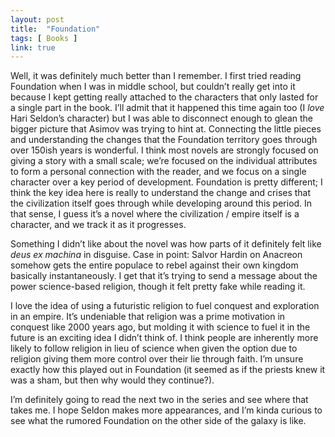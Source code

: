 ```yaml
---
layout: post
title:  "Foundation"
tags: [ Books ]
link: true
---
```


Well, it was definitely much better than I remember. I first tried reading Foundation when I was in middle school, but couldn’t really get into it because I kept getting really attached to the characters that only lasted for a single part in the book. I’ll admit that it happened this time again too (I *love* Hari Seldon’s character) but I was able to disconnect enough to glean the bigger picture that Asimov was trying to hint at. Connecting the little pieces and understanding the changes that the Foundation territory goes through over 150ish years is wonderful. I think most novels are strongly focused on giving a story with a small scale; we’re focused on the individual attributes to form a personal connection with the reader, and we focus on a single character over a key period of development. Foundation is pretty different; I think the key idea here is really to understand the change and crises that the civilization itself goes through while developing around this period. In that sense, I guess it’s a novel where the civilization / empire itself is a character, and we track it as it progresses.

Something I didn’t like about the novel was how parts of it definitely felt like *deus ex machina* in disguise. Case in point: Salvor Hardin on Anacreon somehow gets the entire populace to rebel against their own kingdom basically instantaneously. I get that it’s trying to send a message about the power science-based religion, though it felt pretty fake while reading it.

I love the idea of using a futuristic religion to fuel conquest and exploration in an empire. It’s undeniable that religion was a prime motivation in conquest like 2000 years ago, but molding it with science to fuel it in the future is an exciting idea I didn’t think of. I think people are inherently more likely to follow religion in lieu of science when given the option due to religion giving them more control over their lie through faith. I’m unsure exactly how this played out in Foundation (it seemed as if the priests knew it was a sham, but then why would they continue?).

I’m definitely going to read the next two in the series and see where that takes me. I hope Seldon makes more appearances, and I’m kinda curious to see what the rumored Foundation on the other side of the galaxy is like.